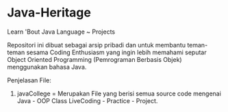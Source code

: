 # Java-Heritage
Learn 'Bout Java Language ~ Projects

Repositori ini dibuat sebagai arsip pribadi dan untuk membantu teman-teman sesama Coding Enthusiasm yang ingin lebih memahami seputar Object Oriented Programming (Pemrograman Berbasis Objek) menggunakan bahasa Java.

Penjelasan File:
1. javaCollege = Merupakan File yang berisi semua source code mengenai Java - OOP Class LiveCoding - Practice - Project.
